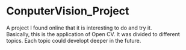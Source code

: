 # ConputerVision_Project
A project I found online that it is interesting to do and try it. \
Basically, this is the application of Open CV. It was divided to different topics. Each topic could developt deeper in the future.
